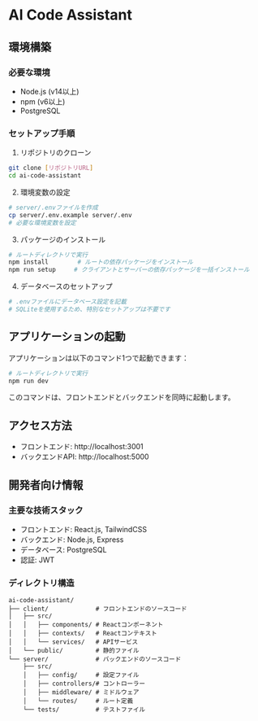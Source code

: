 # AI Code Assistant

## 環境構築

### 必要な環境
- Node.js (v14以上)
- npm (v6以上)
- PostgreSQL

### セットアップ手順

1. リポジトリのクローン
```bash
git clone [リポジトリURL]
cd ai-code-assistant
```

2. 環境変数の設定
```bash
# server/.envファイルを作成
cp server/.env.example server/.env
# 必要な環境変数を設定
```

3. パッケージのインストール
```bash
# ルートディレクトリで実行
npm install        # ルートの依存パッケージをインストール
npm run setup     # クライアントとサーバーの依存パッケージを一括インストール
```

4. データベースのセットアップ
```bash
# .envファイルにデータベース設定を記載
# SQLiteを使用するため、特別なセットアップは不要です
```

## アプリケーションの起動

アプリケーションは以下のコマンド1つで起動できます：

```bash
# ルートディレクトリで実行
npm run dev
```

このコマンドは、フロントエンドとバックエンドを同時に起動します。

## アクセス方法

- フロントエンド: http://localhost:3001
- バックエンドAPI: http://localhost:5000

## 開発者向け情報

### 主要な技術スタック
- フロントエンド: React.js, TailwindCSS
- バックエンド: Node.js, Express
- データベース: PostgreSQL
- 認証: JWT

### ディレクトリ構造
```
ai-code-assistant/
├── client/             # フロントエンドのソースコード
│   ├── src/
│   │   ├── components/ # Reactコンポーネント
│   │   ├── contexts/   # Reactコンテキスト
│   │   └── services/   # APIサービス
│   └── public/         # 静的ファイル
└── server/             # バックエンドのソースコード
    ├── src/
    │   ├── config/     # 設定ファイル
    │   ├── controllers/# コントローラー
    │   ├── middleware/ # ミドルウェア
    │   └── routes/     # ルート定義
    └── tests/          # テストファイル
